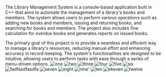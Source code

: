 The Library Management System is a console-based application built in C++ that aims to automate the management of a library's books and members. The system allows users to perform various operations such as adding new books and members, issuing and returning books, and searching for books and members. The project also includes fine calculation for overdue books and generates reports on issued books.

The primary goal of this project is to provide a seamless and efficient way to manage a library's resources, reducing manual effort and enhancing accuracy in record-keeping. The system's functionalities are designed to be intuitive, allowing users to perform tasks with ease through a series of menu-driven options.
![one](https://github.com/user-attachments/assets/4a8648f9-d428-4c66-b595-257252df12d0)
![two](https://github.com/user-attachments/assets/0df0f7f1-4f9a-4439-8bec-586a248bd447)
![three](https://github.com/user-attachments/assets/fff8a545-7fb7-48c6-9be7-c7f03daf3492)
![four](https://github.com/user-attachments/assets/51ffad86-438b-4d74-a59d-64004832b341)
![five](https://github.com/user-attachments/assets/30b39ef9-fbae-4513-ae75-4ed067b82186)
![six](https://github.com/user-attachments/assets/89fe2eca-1bb3-4c55-8386-691ca65632f9)
![fadfasdfasdfa](https://github.com/user-attachments/assets/b81e2a13-7ec8-44fc-8099-8891095704d1)
![seven](https://github.com/user-attachments/assets/c97c0bbb-17f3-47a5-9210-a8ce4765e012)
![eight](https://github.com/user-attachments/assets/d9c7a668-1452-474c-a7bc-3f2ba20029ed)
![nine'](https://github.com/user-attachments/assets/5167918d-63a1-4416-8e66-6dc73008992d)
![ten](https://github.com/user-attachments/assets/05cd7124-195a-4d75-8ee1-1b10d5593713)
![ekeven](https://github.com/user-attachments/assets/9473a33f-03b1-446d-9c7b-018ecf8747ce)
![twelve](https://github.com/user-attachments/assets/abac95fe-adb4-4bc8-99a7-2a4915dc5d87)
